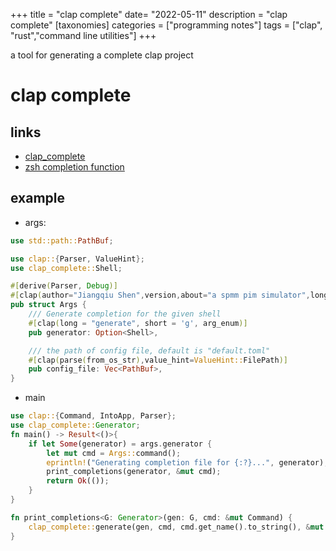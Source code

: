 +++
title = "clap complete"
date= "2022-05-11"
description = "clap complete"
[taxonomies]
categories = ["programming notes"]
tags = ["clap", "rust","command line utilities"]
+++

a tool for generating a complete clap project

<!-- more -->

# clap complete
## links
- [clap_complete](https://crates.io/crates/clap_complete)
- [zsh completion function]( @/posts/zsh_comp.md )

## example

- args:
```rust
use std::path::PathBuf;

use clap::{Parser, ValueHint};
use clap_complete::Shell;

#[derive(Parser, Debug)]
#[clap(author="Jiangqiu Shen",version,about="a spmm pim simulator",long_about=None,trailing_var_arg=true)]
pub struct Args {
    /// Generate completion for the given shell
    #[clap(long = "generate", short = 'g', arg_enum)]
    pub generator: Option<Shell>,

    /// the path of config file, default is "default.toml"
    #[clap(parse(from_os_str),value_hint=ValueHint::FilePath)]
    pub config_file: Vec<PathBuf>,
}

```

- main
```rust
use clap::{Command, IntoApp, Parser};
use clap_complete::Generator;
fn main() -> Result<()>{
    if let Some(generator) = args.generator {
        let mut cmd = Args::command();
        eprintln!("Generating completion file for {:?}...", generator);
        print_completions(generator, &mut cmd);
        return Ok(());
    }
}

fn print_completions<G: Generator>(gen: G, cmd: &mut Command) {
    clap_complete::generate(gen, cmd, cmd.get_name().to_string(), &mut io::stdout());
}
```